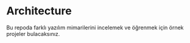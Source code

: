 # Architecture
Bu repoda farklı yazılım mimarilerini incelemek ve öğrenmek için örnek projeler bulacaksınız.
